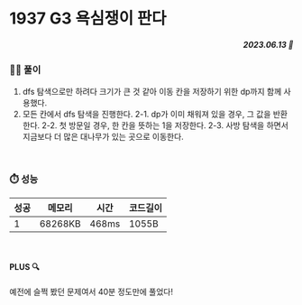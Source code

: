 # 1937 G3 욕심쟁이 판다
##### <p align="right"> 2023.06.13 📆 </p> 

 
### 👩‍🏫 풀이
1. dfs 탐색으로만 하려다 크기가 큰 것 같아 이동 칸을 저장하기 위한 dp까지 함께 사용했다.
2. 모든 칸에서 dfs 탐색을 진행한다.
2-1. dp가 이미 채워져 있을 경우, 그 값을 반환한다.
2-2. 첫 방문일 경우, 한 칸을 뜻하는 1을 저장한다.
2-3. 사방 탐색을 하면서 지금보다 더 많은 대나무가 있는 곳으로 이동한다.

<br>

### ⏱️ 성능
<!-- 테이블 -->
성공 |메모리 | 시간 | 코드길이
---|---|---|---|
1|68268KB|468ms|1055B

<br>

#### PLUS 🔍
예전에 슬쩍 봤던 문제여서 40분 정도만에 풀었다!
